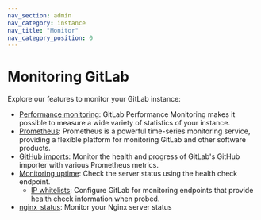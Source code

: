 ```yaml
---
nav_section: admin
nav_category: instance
nav_title: "Monitor"
nav_category_position: 0
---
```


# Monitoring GitLab

Explore our features to monitor your GitLab instance:

- [Performance monitoring](performance/index.md): GitLab Performance Monitoring makes it possible to measure a wide variety of statistics of your instance.
- [Prometheus](prometheus/index.md): Prometheus is a powerful time-series monitoring service, providing a flexible platform for monitoring GitLab and other software products.
- [GitHub imports](github_imports.md): Monitor the health and progress of GitLab's GitHub importer with various Prometheus metrics.
- [Monitoring uptime](../../user/admin_area/monitoring/health_check.md): Check the server status using the health check endpoint.
  - [IP whitelists](ip_whitelist.md): Configure GitLab for monitoring endpoints that provide health check information when probed.
- [nginx_status](https://docs.gitlab.com/omnibus/settings/nginx.html#enabling-disabling-nginx_status): Monitor your Nginx server status

